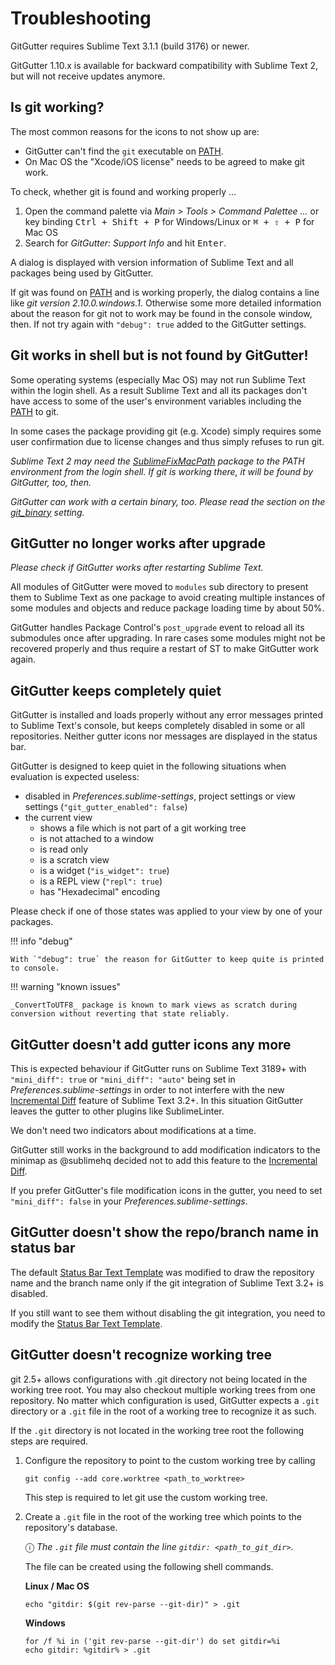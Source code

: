 # Troubleshooting

GitGutter requires Sublime Text 3.1.1 (build 3176) or newer.

GitGutter 1.10.x is available for backward compatibility with Sublime Text 2, but will not receive updates anymore.


## Is git working?

The most common reasons for the icons to not show up are:

- GitGutter can't find the `git` executable on [PATH](https://en.wikipedia.org/wiki/PATH_(variable)).
- On Mac OS the "Xcode/iOS license" needs to be agreed to make git work.

To check, whether git is found and working properly ...

1. Open the command palette via _Main > Tools > Command Palettee ..._ or key binding <kbd>Ctrl + Shift + P</kbd> for Windows/Linux or <kbd>⌘ + ⇧ + P</kbd> for Mac OS
2. Search for _GitGutter: Support Info_ and hit <kbd>Enter</kbd>.

A dialog is displayed with version information of Sublime Text and all packages being used by GitGutter.

If git was found on [PATH](https://en.wikipedia.org/wiki/PATH_(variable)) and is working properly, the dialog contains a line like _git version 2.10.0.windows.1_. Otherwise some more detailed information about the reason for git not to work may be found in the console window, then. If not try again with `"debug": true` added to the GitGutter settings.


## Git works in shell but is not found by GitGutter!

Some operating systems (especially Mac OS) may not run Sublime Text within the login shell. As a result Sublime Text and all its packages don't have access to some of the user's environment variables including the [PATH](https://en.wikipedia.org/wiki/PATH_(variable)) to git.

In some cases the package providing git (e.g. Xcode) simply requires some user confirmation due to license changes and thus simply refuses to run git.

_Sublime Text 2 may need the [SublimeFixMacPath](https://github.com/int3h/SublimeFixMacPath) package to the PATH environment from the login shell. If git is working there, it will be found by GitGutter, too, then._

_GitGutter can work with a certain binary, too. Please read the section on the [git_binary](settings.md#git-binary) setting._


## GitGutter no longer works after upgrade

_Please check if GitGutter works after restarting Sublime Text._

All modules of GitGutter were moved to `modules` sub directory to present them to Sublime Text as one package to avoid creating multiple instances of some modules and objects and reduce package loading time by about 50%.

GitGutter handles Package Control's `post_upgrade` event to reload all its submodules once after upgrading. In rare cases some modules might not be recovered properly and thus require a restart of ST to make GitGutter work again.


## GitGutter keeps completely quiet

GitGutter is installed and loads properly without any error messages printed to Sublime Text's console, but keeps completely disabled in some or all repositories. Neither gutter icons nor messages are displayed in the status bar.

GitGutter is designed to keep quiet in the following situations when evaluation is expected useless:

- disabled in _Preferences.sublime-settings_, project settings or view settings (`"git_gutter_enabled": false`)
- the current view
  - shows a file which is not part of a git working tree
  - is not attached to a window
  - is read only
  - is a scratch view
  - is a widget (`"is_widget": true`)
  - is a REPL view (`"repl": true`)
  - has "Hexadecimal" encoding

Please check if one of those states was applied to your view by one of your packages.

!!! info "debug"

    With `"debug": true` the reason for GitGutter to keep quite is printed to console.

!!! warning "known issues"

    _ConvertToUTF8_ package is known to mark views as scratch during conversion without reverting that state reliably.


## GitGutter doesn't add gutter icons any more

This is expected behaviour if GitGutter runs on Sublime Text 3189+ with `"mini_diff": true` or `"mini_diff": "auto"` being set in _Preferences.sublime-settings_ in order to not interfere with the new [Incremental Diff](https://www.sublimetext.com/docs/3/incremental_diff.html) feature of Sublime Text 3.2+. In this situation GitGutter leaves the gutter to other plugins like SublimeLinter.

We don't need two indicators about modifications at a time.

GitGutter still works in the background to add modification indicators to the minimap as @sublimehq decided not to add this feature to the [Incremental Diff](https://www.sublimetext.com/docs/3/incremental_diff.html).

If you prefer GitGutter's file modification icons in the gutter, you need to set `"mini_diff": false` in your _Preferences.sublime-settings_.


## GitGutter doesn't show the repo/branch name in status bar

The default [Status Bar Text Template](settings.md#status-bar-text-template) was modified to draw the repository name and the branch name only if the git integration of Sublime Text 3.2+ is disabled.

If you still want to see them without disabling the git integration, you need to modify the [Status Bar Text Template](settings.md#status-bar-text-template).


## GitGutter doesn't recognize working tree

git 2.5+ allows configurations with .git directory not being located in the working tree root. You may also checkout multiple working trees from one repository. No matter which configuration is used, GitGutter expects a `.git` directory or a `.git` file in the root of a working tree to recognize it as such.

If the `.git` directory is not located in the working tree root the following steps are required.

1. Configure the repository to point to the custom working tree by calling

   `git config --add core.worktree <path_to_worktree>`

   This step is required to let git use the custom working tree.

2. Create a `.git` file in the root of the working tree which points to the repository's database.

   ⓘ _The `.git` file must contain the line `gitdir: <path_to_git_dir>`._

   The file can be created using the following shell commands.

   **Linux / Mac OS**

   ```shell
   echo "gitdir: $(git rev-parse --git-dir)" > .git
   ```

   **Windows**

   ```shell
   for /f %i in ('git rev-parse --git-dir') do set gitdir=%i
   echo gitdir: %gitdir% > .git
   ```
